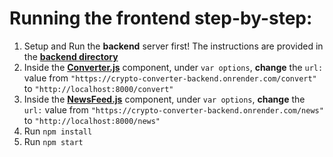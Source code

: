 # Running the frontend step-by-step:

1. Setup and Run the **backend** server first! The instructions are provided in the **<a href="https://github.com/Antonjal/react-crypto-converter/tree/master/backend">backend directory</a>**
2. Inside the **<a href="https://github.com/Antonjal/react-crypto-converter/blob/master/frontend/src/components/Converter.js">Converter.js</a>** component, under `var options`, **change** the `url:` value from `"https://crypto-converter-backend.onrender.com/convert"` to `"http://localhost:8000/convert"`
3. Inside the **<a href="https://github.com/Antonjal/react-crypto-converter/blob/master/frontend/src/components/NewsFeed.js">NewsFeed.js</a>** component, under `var options`, **change** the `url:` value from `"https://crypto-converter-backend.onrender.com/news"` to `"http://localhost:8000/news"`
4. Run `npm install`
5. Run `npm start`
